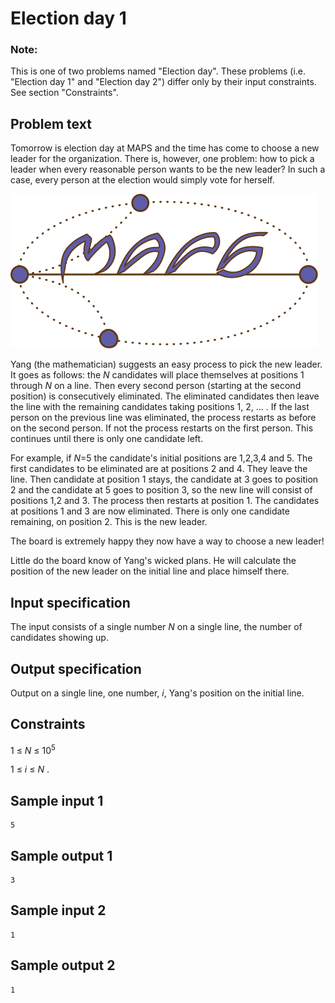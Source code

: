 # Election day 1


### Note:
This is one of two problems named "Election day". These problems (i.e. "Election day 1" and "Election day 2") differ only by their input constraints. 
See section "Constraints".

## Problem text


Tomorrow is election day at MAPS and the time has come to choose a new leader for the organization.
There is, however, one problem: how to pick a leader when every reasonable person wants to be the new leader?
In such a case, every person at the election would simply vote for herself.

![](../images/maps_resized.png)

Yang (the mathematician) suggests an easy process to pick the new leader.
It goes as follows:
the _N_ candidates will place themselves at positions 1 through _N_ on a line. 
Then every second person (starting at the second position) is consecutively eliminated.
The eliminated candidates then leave the line with the remaining candidates taking positions 1, 2, ... .
If the last person on the previous line was eliminated, the process restarts as before on the second person.
If not the process restarts on the first person.
This continues until there is only one candidate left.


For example, if _N_=5 the candidate's initial positions are 1,2,3,4 and 5.
The first candidates to be eliminated are at positions
2 and 4.
They leave the line.
Then candidate at position 1 stays, the candidate at 3 goes to position 2 and the candidate at 5 goes to position 3, so the new line will consist of positions 1,2 and 3.
The process then restarts at position 1.
The candidates at positions 1 and 3 are now eliminated.
There is only one candidate remaining, on position 2.
This is the new leader.

The board is extremely happy they now have a way to choose a new leader!

Little do the board know of Yang's wicked plans.
He will calculate the position of the new leader on the initial line and place himself there.

## Input specification
The input consists of a single number _N_ on a single line, the number of candidates showing up.

## Output specification
Output on a single line, one number, _i_, Yang's position on the initial line.

## Constraints
1 &le; _N_ &le; 10<sup>5</sup>

1 &le; _i_ &le; _N_ .


## Sample input 1
```
5
```
## Sample output 1
```
3
```

 
## Sample input 2
```
1
```
## Sample output 2
```
1
``` 
